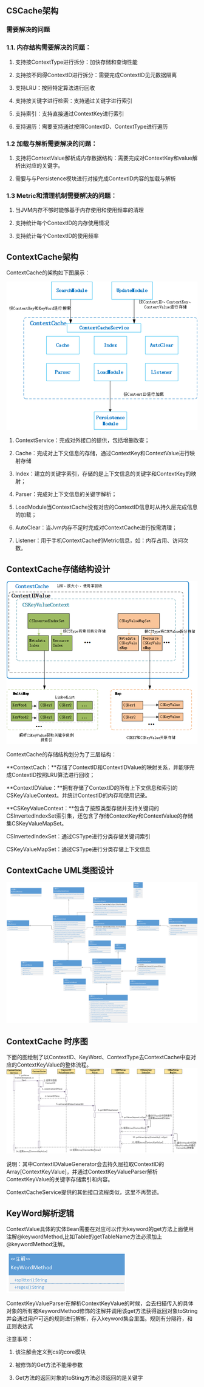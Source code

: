 ## **CSCache架构**
### **需要解决的问题**

###  1.1. 内存结构需要解决的问题：

1. 支持按ContextType进行拆分：加快存储和查询性能

2. 支持按不同得ContextID进行拆分：需要完成ContextID见元数据隔离

3. 支持LRU：按照特定算法进行回收

4. 支持按关键字进行检索：支持通过关键字进行索引

5. 支持索引：支持直接通过ContextKey进行索引

6. 支持遍历：需要支持通过按照ContextID、ContextType进行遍历

###  1.2 加载与解析需要解决的问题：

1. 支持将ContextValue解析成内存数据结构：需要完成对ContextKey和value解析出对应的关键字。

2. 需要与与Persistence模块进行对接完成ContextID内容的加载与解析

###  1.3 Metric和清理机制需要解决的问题：

1. 当JVM内存不够时能够基于内存使用和使用频率的清理

2. 支持统计每个ContextID的内存使用情况

3. 支持统计每个ContextID的使用频率

## **ContextCache架构**

ContextCache的架构如下图展示：

![](../../../Images/Architecture/Public_Enhancement_Service/ContextService/linkis-contextservice-cache-01.png)

1.  ContextService：完成对外接口的提供，包括增删改查；

2.  Cache：完成对上下文信息的存储，通过ContextKey和ContextValue进行映射存储

3.  Index：建立的关键字索引，存储的是上下文信息的关键字和ContextKey的映射；

4.  Parser：完成对上下文信息的关键字解析；

5.  LoadModule当ContextCache没有对应的ContextID信息时从持久层完成信息的加载；

6.  AutoClear：当Jvm内存不足时完成对ContextCache进行按需清理；

7.  Listener：用于手机ContextCache的Metric信息，如：内存占用、访问次数。

## **ContextCache存储结构设计**

![](../../../Images/Architecture/Public_Enhancement_Service/ContextService/linkis-contextservice-cache-02.png)

ContextCache的存储结构划分为了三层结构：

**ContextCach：**存储了ContextID和ContextIDValue的映射关系，并能够完成ContextID按照LRU算法进行回收；

**ContextIDValue：**拥有存储了ContextID的所有上下文信息和索引的CSKeyValueContext。并统计ContestID的内存和使用记录。

**CSKeyValueContext：**包含了按照类型存储并支持关键词的CSInvertedIndexSet索引集，还包含了存储ContextKey和ContextValue的存储集CSKeyValueMapSet。

CSInvertedIndexSet：通过CSType进行分类存储关键词索引

CSKeyValueMapSet：通过CSType进行分类存储上下文信息

## **ContextCache UML类图设计**

![](../../../Images/Architecture/Public_Enhancement_Service/ContextService/linkis-contextservice-cache-03.png)

## **ContextCache 时序图**

下面的图绘制了以ContextID、KeyWord、ContextType去ContextCache中查对应的ContextKeyValue的整体流程。
![](../../../Images/Architecture/Public_Enhancement_Service/ContextService/linkis-contextservice-cache-04.png)

说明：其中ContextIDValueGenerator会去持久层拉取ContextID的Array[ContextKeyValue]，并通过ContextKeyValueParser解析ContextKeyValue的关键字存储索引和内容。

ContextCacheService提供的其他接口流程类似，这里不再赘述。

## **KeyWord解析逻辑**

ContextValue具体的实体Bean需要在对应可以作为keyword的get方法上面使用注解\@keywordMethod,比如Table的getTableName方法必须加上\@keywordMethod注解。

![](../../../Images/Architecture/Public_Enhancement_Service/ContextService/linkis-contextservice-cache-05.png)

ContextKeyValueParser在解析ContextKeyValue的时候，会去扫描传入的具体对象的所有被KeywordMethod修饰的注解并调用该get方法获得返回对象toString并会通过用户可选的规则进行解析，存入keyword集合里面。规则有分隔符，和正则表达式

注意事项：

1.  该注解会定义到cs的core模块

2.  被修饰的Get方法不能带参数

3.  Get方法的返回对象的toSting方法必须返回的是关键字

